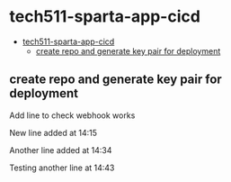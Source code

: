 # tech511-sparta-app-cicd

- [tech511-sparta-app-cicd](#tech511-sparta-app-cicd)
  - [create repo and generate key pair for deployment](#create-repo-and-generate-key-pair-for-deployment)

## create repo and generate key pair for deployment

Add line to check webhook works

New line added at 14:15

Another line added at 14:34

Testing another line at 14:43
